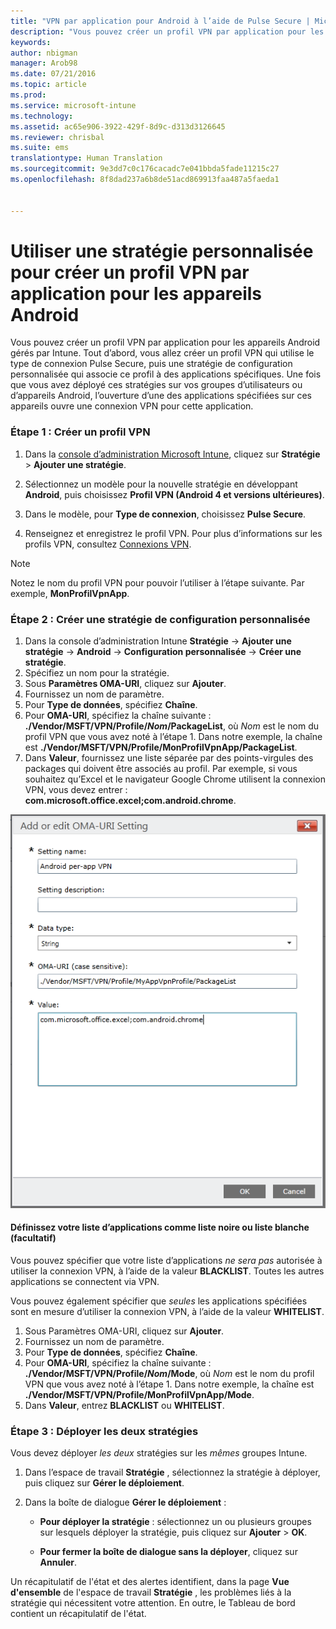 ```yaml
---
title: "VPN par application pour Android à l’aide de Pulse Secure | Microsoft Intune"
description: "Vous pouvez créer un profil VPN par application pour les appareils Android gérés par Intune."
keywords: 
author: nbigman
manager: Arob98
ms.date: 07/21/2016
ms.topic: article
ms.prod: 
ms.service: microsoft-intune
ms.technology: 
ms.assetid: ac65e906-3922-429f-8d9c-d313d3126645
ms.reviewer: chrisbal
ms.suite: ems
translationtype: Human Translation
ms.sourcegitcommit: 9e3dd7c0c176cacadc7e041bbda5fade11215c27
ms.openlocfilehash: 8f8dad237a6b8de51acd869913faa487a5faeda1


---
```


# Utiliser une stratégie personnalisée pour créer un profil VPN par application pour les appareils Android

Vous pouvez créer un profil VPN par application pour les appareils Android gérés par Intune. Tout d’abord, vous allez créer un profil VPN qui utilise le type de connexion Pulse Secure, puis une stratégie de configuration personnalisée qui associe ce profil à des applications spécifiques. Une fois que vous avez déployé ces stratégies sur vos groupes d’utilisateurs ou d’appareils Android, l’ouverture d’une des applications spécifiées sur ces appareils ouvre une connexion VPN pour cette application. 

### Étape 1 : Créer un profil VPN

1. Dans la [console d’administration Microsoft Intune](https://manage.microsoft.com), cliquez sur **Stratégie** > **Ajouter une stratégie**.
2. Sélectionnez un modèle pour la nouvelle stratégie en développant **Android**, puis choisissez **Profil VPN (Android 4 et versions ultérieures)**.

3. Dans le modèle, pour **Type de connexion**, choisissez **Pulse Secure**.
4. Renseignez et enregistrez le profil VPN. Pour plus d’informations sur les profils VPN, consultez [Connexions VPN](vpn-connections-in-microsoft-intune.md).

> [!NOTE]
Notez le nom du profil VPN pour pouvoir l’utiliser à l’étape suivante. Par exemple, **MonProfilVpnApp**.
   
### Étape 2 : Créer une stratégie de configuration personnalisée
    
   1. Dans la console d’administration Intune **Stratégie** -> **Ajouter une stratégie** -> **Android** -> **Configuration personnalisée** -> **Créer une stratégie**.
   2. Spécifiez un nom pour la stratégie.
   3. Sous **Paramètres OMA-URI**, cliquez sur **Ajouter**.
   4. Fournissez un nom de paramètre.
   5. Pour **Type de données**, spécifiez **Chaîne**.
   6. Pour **OMA-URI**, spécifiez la chaîne suivante : **./Vendor/MSFT/VPN/Profile/*Nom*/PackageList**, où *Nom* est le nom du profil VPN que vous avez noté à l’étape 1. Dans notre exemple, la chaîne est **./Vendor/MSFT/VPN/Profile/MonProfilVpnApp/PackageList**.
   7.   Dans **Valeur**, fournissez une liste séparée par des points-virgules des packages qui doivent être associés au profil.  Par exemple, si vous souhaitez qu’Excel et le navigateur Google Chrome utilisent la connexion VPN, vous devez entrer : **com.microsoft.office.excel;com.android.chrome**.
  

   ![Exemple de stratégie personnalisée de VPN par application Android](..\media\android_per_app_vpn_oma_uri.png) 
#### Définissez votre liste d’applications comme liste noire ou liste blanche (facultatif)
Vous pouvez spécifier que votre liste d’applications *ne sera pas* autorisée à utiliser la connexion VPN, à l’aide de la valeur **BLACKLIST**.  Toutes les autres applications se connectent via VPN.

Vous pouvez également spécifier que *seules* les applications spécifiées sont en mesure d’utiliser la connexion VPN, à l’aide de la valeur **WHITELIST**.
 

1.  Sous Paramètres OMA-URI, cliquez sur **Ajouter**.
2.  Fournissez un nom de paramètre.
3.  Pour **Type de données**, spécifiez **Chaîne**.
4.  Pour **OMA-URI**, spécifiez la chaîne suivante : **./Vendor/MSFT/VPN/Profile/*Nom*/Mode**, où *Nom* est le nom du profil VPN que vous avez noté à l’étape 1. Dans notre exemple, la chaîne est **./Vendor/MSFT/VPN/Profile/MonProfilVpnApp/Mode**.
5.  Dans **Valeur**, entrez **BLACKLIST** ou **WHITELIST**. 


   
### Étape 3 : Déployer les deux stratégies

Vous devez déployer *les deux* stratégies sur les *mêmes* groupes Intune.

   1.  Dans l’espace de travail **Stratégie** , sélectionnez la stratégie à déployer, puis cliquez sur **Gérer le déploiement**.

2.  Dans la boîte de dialogue **Gérer le déploiement** :

    -   **Pour déployer la stratégie** : sélectionnez un ou plusieurs groupes sur lesquels déployer la stratégie, puis cliquez sur **Ajouter** &gt; **OK**.

    -   **Pour fermer la boîte de dialogue sans la déployer**, cliquez sur **Annuler**.

Un récapitulatif de l'état et des alertes identifient, dans la page **Vue d'ensemble** de l'espace de travail **Stratégie** , les problèmes liés à la stratégie qui nécessitent votre attention. En outre, le Tableau de bord contient un récapitulatif de l'état.




<!--HONumber=Jul16_HO3-->


